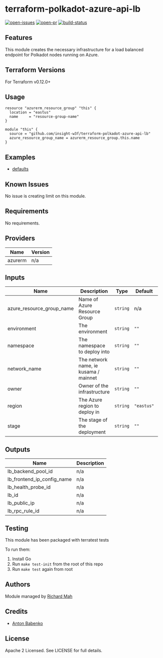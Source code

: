 # terraform-polkadot-azure-api-lb

[![open-issues](https://img.shields.io/github/issues-raw/insight-w3f/terraform-polkadot-azure-api-lb?style=for-the-badge)](https://github.com/insight-w3f/terraform-polkadot-azure-api-lb/issues)
[![open-pr](https://img.shields.io/github/issues-pr-raw/insight-w3f/terraform-polkadot-azure-api-lb?style=for-the-badge)](https://github.com/insight-w3f/terraform-polkadot-azure-api-lb/pulls)
[![build-status](https://circleci.com/gh/insight-w3f/terraform-polkadot-azure-api-lb.svg?style=svg)](https://circleci.com/gh/insight-w3f/terraform-polkadot-azure-api-lb)

## Features

This module creates the necessary infrastructure for a load balanced endpoint for Polkadot nodes running on Azure.

## Terraform Versions

For Terraform v0.12.0+

## Usage

```
resource "azurerm_resource_group" "this" {
  location = "eastus"
  name     = "resource-group-name"
}

module "this" {
  source = "github.com/insight-w3f/terraform-polkadot-azure-api-lb"
  azure_resource_group_name = azurerm_resource_group.this.name   
}
```
## Examples

- [defaults](https://github.com/insight-w3f/terraform-polkadot-azure-api-lb/tree/master/examples/defaults)

## Known  Issues
No issue is creating limit on this module.

<!-- BEGINNING OF PRE-COMMIT-TERRAFORM DOCS HOOK -->
## Requirements

No requirements.

## Providers

| Name | Version |
|------|---------|
| azurerm | n/a |

## Inputs

| Name | Description | Type | Default | Required |
|------|-------------|------|---------|:--------:|
| azure\_resource\_group\_name | Name of Azure Resource Group | `string` | n/a | yes |
| environment | The environment | `string` | `""` | no |
| namespace | The namespace to deploy into | `string` | `""` | no |
| network\_name | The network name, ie kusama / mainnet | `string` | `""` | no |
| owner | Owner of the infrastructure | `string` | `""` | no |
| region | The Azure region to deploy in | `string` | `"eastus"` | no |
| stage | The stage of the deployment | `string` | `""` | no |

## Outputs

| Name | Description |
|------|-------------|
| lb\_backend\_pool\_id | n/a |
| lb\_frontend\_ip\_config\_name | n/a |
| lb\_health\_probe\_id | n/a |
| lb\_id | n/a |
| lb\_public\_ip | n/a |
| lb\_rpc\_rule\_id | n/a |

<!-- END OF PRE-COMMIT-TERRAFORM DOCS HOOK -->

## Testing
This module has been packaged with terratest tests

To run them:

1. Install Go
2. Run `make test-init` from the root of this repo
3. Run `make test` again from root

## Authors

Module managed by [Richard Mah](https://github.com/shinyfoil)

## Credits

- [Anton Babenko](https://github.com/antonbabenko)

## License

Apache 2 Licensed. See LICENSE for full details.